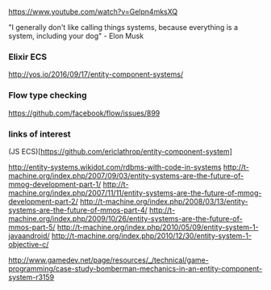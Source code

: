
https://www.youtube.com/watch?v=Gelpn4mksXQ

"I generally don't like calling things systems, because everything is a system, including your dog" - Elon Musk


### Elixir ECS

http://yos.io/2016/09/17/entity-component-systems/


### Flow type checking

https://github.com/facebook/flow/issues/899



### links of interest

(JS ECS)[https://github.com/ericlathrop/entity-component-system]

http://entity-systems.wikidot.com/rdbms-with-code-in-systems
http://t-machine.org/index.php/2007/09/03/entity-systems-are-the-future-of-mmog-development-part-1/
http://t-machine.org/index.php/2007/11/11/entity-systems-are-the-future-of-mmog-development-part-2/
http://t-machine.org/index.php/2008/03/13/entity-systems-are-the-future-of-mmos-part-4/
http://t-machine.org/index.php/2009/10/26/entity-systems-are-the-future-of-mmos-part-5/
http://t-machine.org/index.php/2010/05/09/entity-system-1-javaandroid/
http://t-machine.org/index.php/2010/12/30/entity-system-1-objective-c/


http://www.gamedev.net/page/resources/_/technical/game-programming/case-study-bomberman-mechanics-in-an-entity-component-system-r3159